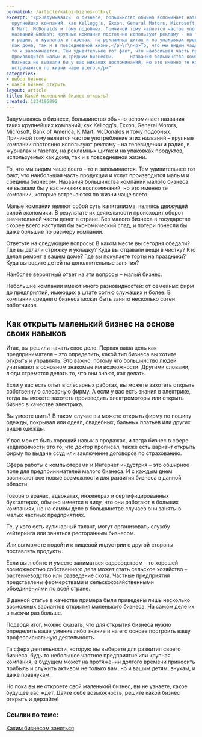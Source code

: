 ```yaml
---
permalink: /article/kakoi-biznes-otkryt
excerpt: "<p>Задумываясь  о бизнесе, большинство обычно вспоминает названия таких
  крупнейших компаний, как Kellogg's, Exxon, General Motors, Microsoft, Bank of America,
  K Mart, McDonalds и тому подобных. Причиной тому является частое употребление этих
  названий &ndash; крупные компании постоянно используют рекламу - на телевидении
  и радио, в журналах и газетах, на рекламных щитах и на упаковках продуктов, используемых
  как дома, так и в повседневной жизни.</p>\r\n<p>То, что мы видим чаще всего &ndash;
  то и запоминается. Тем удивительнее тот факт, что наибольшая часть продукции и услуг
  производится малым и средним бизнесом.      Названия большинства компаний малого
  бизнеса не вызвали бы у вас никаких воспоминаний, но это именно те компании, которые
  встречаются по жизни чаще всего.</p>"
categories:
- выбор бизнеса
- какой бизнес открыть
layout: article
title: Какой маленький бизнес открыть?
created: 1234195892
---
```

Задумываясь о бизнесе, большинство обычно вспоминает названия таких крупнейших компаний, как Kellogg's, Exxon, General Motors, Microsoft, Bank of America, K Mart, McDonalds и тому подобных. Причиной тому является частое употребление этих названий – крупные компании постоянно используют рекламу - на телевидении и радио, в журналах и газетах, на рекламных щитах и на упаковках продуктов, используемых как дома, так и в повседневной жизни.

То, что мы видим чаще всего – то и запоминается. Тем удивительнее тот факт, что наибольшая часть продукции и услуг производится малым и средним бизнесом. Названия большинства компаний малого бизнеса не вызвали бы у вас никаких воспоминаний, но это именно те компании, которые встречаются по жизни чаще всего.

Малые компании являют собой суть капитализма, являясь движущей силой экономики. В результате их деятельности происходит оборот значительной части денег в стране. Без малого бизнеса в государстве скорее всего наступил бы экономический спад, и потери понесли бы даже большие по размеру компании.

Ответьте на следующие вопросы: В каком месте вы сегодня обедали? Где вы делали стрижку и укладку? Куда вы отдавали вещи в чистку? Кто делал ремонт в вашем доме? Где вы покупаете торты на праздники? Куда вы водите детей на дополнительные занятия?

Наиболее вероятный ответ на эти вопросы – малый бизнес.

Небольшие компании имеют много разновидностей: от семейных фирм до предприятий, имеющих в штате сотню служащих и более. В компании среднего бизнеса может быть занято несколько сотен работников.

## Как открыть маленький бизнес на основе своих навыков ##

Итак, вы решили начать свое дело. Первая ваша цель как предпринимателя – это определить, какой тип бизнеса вы хотите открыть и управлять. Это важно, потому что большинство людей учитывают в основном знакомые им возможности. Другими словами, люди стремятся делать то, что они знают, как делать.

Если у вас есть опыт в слесарных работах, вы можете захотеть открыть собственную слесарную фирму. А если у вас есть знания в электрике, тогда вы можете захотеть производить электромоторы или открыть бизнес в качестве электрика.

Вы умеете шить? В таком случае вы можете открыть фирму по пошиву одежды, покрывал или одеял, свадебных, бальных платьев или других видов одежды.

У вас может быть хороший навык в продажах, и тогда бизнес в сфере недвижимости это то, что доктор прописал, также есть вариант открыть фирму по выдаче ссуд или заключение договоров по страхованию.

Сфера работы с компьютерами и Интернет индустрия – это обширное поле для предпринимателей малого бизнеса. И с каждым днем возникают все новые возможности для развития бизнеса в данной области.

Говоря о врачах, адвокатах, инженерах и сертифицированных бухгалтерах, обычно имеется в виду, что они работают в больших компаниях, но на самом деле в большинстве случаев они заняты в малых частных предприятиях.

Те, у кого есть кулинарный талант, могут организовать службу кейтеринга или заняться ресторанным бизнесом.

Или вы можете подойти к пищевой индустрии с другой стороны - поставлять продукты.

Если вы любите и умеете заниматься садоводством – то хорошей возможностью собственного дела может стать сельское хозяйство – растениеводство или разведение скота. Частные предприятия представлены фермерствами и сельскохозяйственными объединениями по всей стране.

В данной статье в качестве примера были приведены лишь несколько возможных вариантов открытия маленького бизнеса. На самом деле их в тысячи раз больше.

Подводя итог, можно сказать, что для открытия бизнеса нужно определить ваше умение либо знание и на его основе построить вашу профессиональную деятельность.

Та сфера деятельности, которую вы выберете для развития своего бизнеса, будь то небольшое частное предприятие или крупная компания, в будущем может на протяжении долгого времени приносить прибыль и служить активом не только вам, но и вашим детям, внукам, и даже правнукам.

Но пока вы не откроете свой маленький бизнес, вы не узнаете, какое будущее вас ждет. Дайте себе возможность, решите какой бизнес открыть и дерзайте!

### Ссылки по теме: ###

[Каким бизнесом заняться][Link 1] 


[Link 1]: http://www.business101.ru/article/%D0%BA%D0%B0%D0%BA%D0%B8%D0%BC-%D0%B1%D0%B8%D0%B7%D0%BD%D0%B5%D1%81%D0%BE%D0%BC-%D0%B7%D0%B0%D0%BD%D1%8F%D1%82%D1%8C%D1%81%D1%8F
